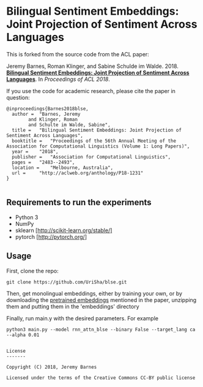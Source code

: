 Bilingual Sentiment Embeddings: Joint Projection of Sentiment Across Languages
==============

This is forked from the source code from the ACL paper:

Jeremy Barnes, Roman Klinger, and Sabine Schulde im Walde. 2018. [**Bilingual Sentiment Embeddings: Joint Projection of Sentiment Across Languages**](http://aclweb.org/anthology/P18-1231). In *Proceedings of ACL 2018*.


If you use the code for academic research, please cite the paper in question:
```
@inproceedings{Barnes2018blse,
  author = 	"Barnes, Jeremy
		and Klinger, Roman
		and Schulte im Walde, Sabine",
  title = 	"Bilingual Sentiment Embeddings: Joint Projection of Sentiment Across Languages",
  booktitle = 	"Proceedings of the 56th Annual Meeting of the Association for Computational Linguistics (Volume 1: Long Papers)",
  year = 	"2018",
  publisher = 	"Association for Computational Linguistics",
  pages = 	"2483--2493",
  location = 	"Melbourne, Australia",
  url = 	"http://aclweb.org/anthology/P18-1231"
}


```


Requirements to run the experiments
--------
- Python 3
- NumPy
- sklearn [http://scikit-learn.org/stable/]
- pytorch [http://pytorch.org/]



Usage
--------

First, clone the repo:

```
git clone https://github.com/UriSha/blse.git
```


Then, get monolingual embeddings, either by training your own,
or by downloading the [pretrained embeddings](https://drive.google.com/open?id=1GpyF2h0j8K5TKT7y7Aj0OyPgpFc8pMNS) mentioned in the paper,
unzipping them and putting them in the 'embeddings' directory

Finally, run main.y with the desired parameters. For example

```
python3 main.py --model rnn_attn_blse --binary False --target_lang ca --alpha 0.01
```


``` 

License
-------

Copyright (C) 2018, Jeremy Barnes

Licensed under the terms of the Creative Commons CC-BY public license

